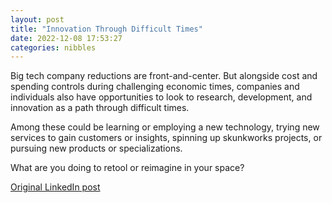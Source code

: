 ```yaml
---
layout: post
title: "Innovation Through Difficult Times"
date: 2022-12-08 17:53:27
categories: nibbles
---
```


Big tech company reductions are front-and-center. But alongside cost and spending controls during challenging economic times, companies and individuals also have opportunities to look to research, development, and innovation as a path through difficult times.

Among these could be learning or employing a new technology, trying new services to gain customers or insights, spinning up skunkworks projects, or pursuing new products or specializations.

What are you doing to retool or reimagine in your space?

[Original LinkedIn post](https://www.linkedin.com/feed/update/urn%3Ali%3Ashare%3A7006677139458584576)
